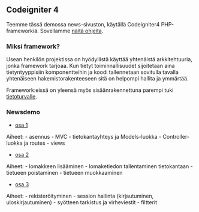 ## Codeigniter 4

Teemme tässä demossa news-sivuston, käytällä Codeigniter4 PHP-frameworkiä. Sovellamme [näitä ohjeita](https://codeigniter.com/user_guide/tutorial/index.html).

### Miksi framework?

Usean henkilön projektissa on hyödyllistä käyttää yhtenäistä arkkitehtuuria, jonka framework tarjoaa. Kun tietyt toiminnallisuudet sijoitetaan aina tietyntyyppisiin komponentteihin ja koodi tallennetaan sovitulla tavalla yhtenäiseen hakemistorakenteeseen sitä on helpompi hallita ja ymmärtää.

Framework:eissä on yleensä myös sisäänrakennettuna parempi tuki [tietoturvalle](https://codeigniter.com/userguide3/general/security.html).

### Newsdemo

- [osa 1](newsdemo_osa1.html)

Aiheet:
        - asennus
        - MVC
        - tietokantayhteys ja Models-luokka
        - Controller-luokka ja routes
        - views

- [osa 2](newsdemo_osa2.html)

Aiheet:
        - lomakkeen lisääminen
        - lomaketiedon tallentaminen tietokantaan
        - tietueen poistaminen
        - tietueen muokkaaminen

- [osa 3](newsdemo_osa3.html)

Aiheet:
        - rekisteröityminen
        - session hallinta (kirjautuminen, uloskirjautuminen)
        - syötteen tarkistus ja virheviestit
        - filtterit
